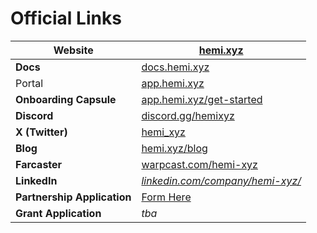 # Official Links

| **Website**                 | [hemi.xyz](https://hemi.xyz/)                                                                                     |
| --------------------------- | ----------------------------------------------------------------------------------------------------------------- |
| **Docs**                    | [docs.hemi.xyz](https://docs.hemi.xyz/)                                                                           |
| Portal                      | [app.hemi.xyz](https://app.hemi.xyz)                                                                              |
| **Onboarding Capsule**      | [app.hemi.xyz/get-started](https://app.hemi.xyz/get-started)                                                      |
| **Discord**                 | [discord.gg/hemixyz](https://discord.gg/hemixyz)                                                                  |
| **X (Twitter)**             | [hemi\_xyz](https://twitter.com/hemi\_xyz/)                                                                       |
| **Blog**                    | [hemi.xyz/blog](https://hemi.xyz/blog)                                                                            |
| **Farcaster**               | [warpcast.com/hemi-xyz](https://warpcast.com/hemi-xyz)                                                            |
| **LinkedIn**                | [_linkedin.com/company/hemi-xyz/_](https://www.linkedin.com/company/hemi-xyz/about/)                              |
| **Partnership Application** | [Form Here](https://docs.google.com/forms/d/e/1FAIpQLSc5WXLwVr2BJSXp-78e-zvDoXGHDGtCx0Q\_Kgu1ssCAa35kmg/viewform) |
| **Grant** **Application**   | _tba_                                                                                                             |
